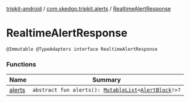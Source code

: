 [tripkit-android](../../index.md) / [com.skedgo.tripkit.alerts](../index.md) / [RealtimeAlertResponse](./index.md)

# RealtimeAlertResponse

`@Immutable @TypeAdapters interface RealtimeAlertResponse`

### Functions

| Name | Summary |
|---|---|
| [alerts](alerts.md) | `abstract fun alerts(): `[`MutableList`](https://kotlinlang.org/api/latest/jvm/stdlib/kotlin.collections/-mutable-list/index.html)`<`[`AlertBlock`](../-alert-block/index.md)`!>?` |
